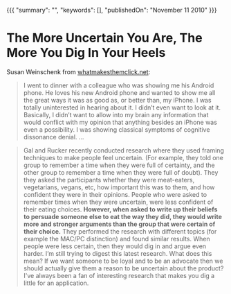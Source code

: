 {{{
    "summary": "",
    "keywords": [],
    "publishedOn": "November 11 2010"
}}}


# The More Uncertain You Are, The More You Dig In Your Heels

Susan Weinschenk from [whatmakesthemclick.net][1]:

> I went to dinner with a colleague who was showing me his Android phone. He loves his new Android phone and wanted to show me all the great ways it was as good as, or better than, my iPhone. I was totally uninterested in hearing about it. I didn’t even want to look at it. Basically, I didn’t want to allow into my brain any information that would conflict with my opinion that anything besides an iPhone was even a possibility. I was showing classical symptoms of cognitive dissonance denial.
...

> Gal and Rucker recently conducted research where they used framing techniques to make people feel uncertain. (For example, they told one group to remember a time when they were full of certainty, and the other group to remember a time when they were full of doubt). They they asked the participants whether they were meat-eaters, vegetarians, vegans, etc, how important this was to them, and how confident they were in their opinions. People who were asked to remember times when they were uncertain, were less confident of their eating choices. **However, when asked to write up their beliefs to persuade someone else to eat the way they did, they would write more and stronger arguments than the group that were certain of their choice.** They performed the research with different topics (for example the MAC/PC distinction) and found similar results. When people were less certain, then they would dig in and argue even harder.
> I’m still trying to digest this latest research. What does this mean? If we want someone to be loyal and to be an advocate then we should actually give them a reason to be uncertain about the product?
I've always been a fan of interesting research that makes you dig a little for an application.

 [1]: http://www.whatmakesthemclick.net/2010/11/01/100-things-you-should-know-about-people-46-the-more-uncertain-you-are-the-more-you-dig-in-and-defend-your-ideas/